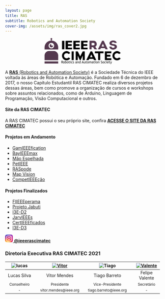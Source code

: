 ```yaml
---
layout: page
title: RAS
subtitle: Robotics and Automation Society
cover-img: /assets/img/ras_cover2.jpg
---
```


<p style="text-align: center;"> <img src="/assets/img/ras.png" alt="drawing" width="250"/> </p>

A [**RAS** (Robotics and Automation Society)](http://www.ieee-ras.org/) é a Sociedade Técnica do IEEE voltada às áreas de Robótica e Automação. Fundado em 6 de dezembro de 2017, o nosso Capítulo Estudantil RAS CIMATEC realiza diversos projetos dessas áreas, bem como promove a organização de cursos e workshops sobre assuntos relacionados, como de Arduino, Linguagem de Programação, Visão Computacional e outros.

#### Site da RAS CIMATEC
A RAS CIMATEC possui o seu próprio site, confira [**ACESSE O SITE DA RAS CIMATEC**](http://rascimatec.github.io/) 


#### Projetos em Andamento
- [GamIEEEfication](https://ieeecimatec.github.io/project-gamieeefication/)
- [BayIEEEmax](https://ieeecimatec.github.io/project-bayieeemax/)
- [Mão Espelhada](https://ieeecimatec.github.io/project-mao_espelhada/)
- [PetIEEE](https://ieeecimatec.github.io/project-petieee/)
- [RASpode](https://ieeecimatec.github.io/project-raspode/)
- [Map Vision](https://ieeecimatec.github.io/project-mapvision/)
- [CompetIEEEção](https://ieeecimatec.github.io/project-competieeecao/)

#### Projetos Finalizados
- [FlIEEEperama](https://ieeecimatec.github.io/project-flieeeperama/)
- [Projeto Jabuti](https://ieeecimatec.github.io/project-certieeeficados/)
- [I3E-D2](https://ieeecimatec.github.io/project-i3e_d2/)
- [JarvIEEEs](https://ieeecimatec.github.io/project-jarvieees/)
- [CertIEEEficados](https://ieeecimatec.github.io/project-certieeeficados/)
- [I3E-D3](https://ieeecimatec.github.io/project-i3e_d3/)

[<img src="/assets/img/logo_instagram.png" alt="drawing" width="25"/> **@ieeerascimatec**](https://www.instagram.com/ieeerascimatec/)


### Diretoria Executiva RAS CIMATEC 2021
<div class="row">
  <div class=" col-xl-auto offset-xl-0 col-lg-4 offset-lg-0">
    <div class="mobile-side-scroller">
      <table class="table-borderless highlight">
        <thead>
          <tr>
            <th><center><img src="{{ 'assets/img/voluntarios/semfoto.png' | relative_url }}" width="100" alt="lucas" class="img-fluid rounded-circle" /></center></th>
            <th></th>
            <th><a href="https://www.linkedin.com/in/vitorsmends/"><center><img src="{{ 'assets/img/voluntarios/vitor_mendes.png' | relative_url }}" width="100" alt="Vitor" class="img-fluid rounded-circle img-blur"/></center></a></th>
            <th></th>
            <th><center><img src="{{ 'assets/img/voluntarios//tiago_barreto.jpeg' | relative_url }}" width="100" alt="Tiago" class="img-fluid rounded-circle"/></center></th>
            <th></th>
            <th><a href="https://www.linkedin.com/in/felipefiscina/"><center><img src="{{ 'assets/img/voluntarios/felipe_valente.png' | relative_url }}" width="100" alt="Valente" class="img-fluid rounded-circle img-blur"/></center></a></th>
          </tr>
        </thead>
        <tbody>
          <tr class="font-weight-bolder" style="text-align: center margin-top: 0">
            <td width="25%"><center>Lucas Silva</center></td>
            <td></td>
            <td width="25%"><center>Vitor Mendes</center></td>
            <td></td>
            <td width="25%"><center>Tiago Barreto</center></td>
            <td></td>
            <td width="25%"><center>Felipe Valente</center></td>
          </tr>
          <tr style="text-align: center" >
            <td style="vertical-align: top"><small><center>Conselheiro</center></small></td>
            <td></td>
            <td style="vertical-align: top"><small><center>Presidente</center></small></td>
            <td></td>
            <td style="vertical-align: top"><small><center>Vice-Presidente</center></small></td>
            <td></td>
            <td style="vertical-align: top"><small><center>Secretário</center></small></td>
          </tr>
          <tr style="text-align: center" >
            <td style="vertical-align: top"><small><center>-</center></small></td>
            <td></td>
            <td style="vertical-align: top"><small><center>vitor.mendes@ieee.org</center></small></td>
            <td></td>
            <td style="vertical-align: top"><small><center>tiago.barreto@ieee.org</center></small></td>
            <td></td>
            <td style="vertical-align: top"><small><center>-</center></small></td>
          </tr>
        </tbody>
      </table>
    </div>
  </div>
</div>